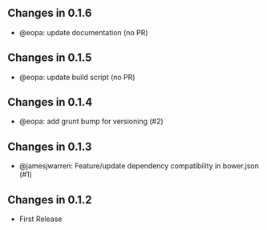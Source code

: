## Changes in 0.1.6

 * @eopa: update documentation (no PR)

## Changes in 0.1.5

 * @eopa: update build script (no PR)

## Changes in 0.1.4

 * @eopa: add grunt bump for versioning (#2)

## Changes in 0.1.3

 * @jamesjwarren: Feature/update dependency compatibility in bower.json (#1)

## Changes in 0.1.2

 * First Release

